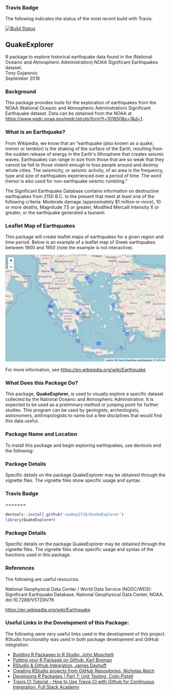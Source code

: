 ### Travis Badge

The following indicates the status of the most recent build with Travis:

[![Build Status](https://travis-ci.org/cowboy2718/QuakeExplorer.svg?branch=master)](https://travis-ci.org/cowboy2718/QuakeExplorer)

## QuakeExplorer
R package to explore historical earthquake data found in the (National Oceanic and Atmospheric Administration) NOAA Significant Earthquakes dataset.  
Tony Gojanovic   
September 2018  

### Background

This package provides tools for the exploration of earthquakes from the NOAA (National Oceanic and Atmospheric Administration) Significant Earthquake dataset.  Data can be obtained from the NOAA at https://www.ngdc.noaa.gov/nndc/struts/form?t=101650&s=1&d=1.

### What is an Earthquake?

From Wikipedia, we know that an "earthquake (also known as a quake, tremor or temblor) is the shaking of the surface of the Earth, resulting from the sudden release of energy in the Earth's lithosphere that creates seismic waves. Earthquakes can range in size from those that are so weak that they cannot be felt to those violent enough to toss people around and destroy whole cities. The seismicity, or seismic activity, of an area is the frequency, type and size of earthquakes experienced over a period of time. The word tremor is also used for non-earthquake seismic rumbling."

The Significant Earthquake Database contains information on destructive earthquakes from 2150 B.C. to the present that meet at least one of the following criteria: Moderate damage (approximately $1 million or more), 10 or more deaths, Magnitude 7.5 or greater, Modified Mercalli Intensity X or greater, or the earthquake generated a tsunami.


### Leaflet Map of Earthquakes

This package will create leaflet maps of earthquakes for a given region and time period.  Below is an example of a leaflet map of Greek earthquakes between 1900 and 1950 (note the example is not interactive).

![Greek earthquakes](greece.png)

For more information, see https://en.wikipedia.org/wiki/Earthquake

### What Does this Package Do?

This package, **QuakeExplorer**, is used to visually explore a specific dataset collected by the National Oceanic and Atmospheric Adminstration.  It is expected to be used as a preliminary method or jumping point for further studies.  This program can be used by geologists, archeologists, astronomers, anthropologists to name but a few disciplines that would find this data useful.


### Package Name and Location

To install this package and begin exploring earthquakes, use devtools and the following:


### Package Details

Specific details on the package QuakeExplorer may be obtained through the vignette files.  The vignette files show specific usage and syntax.

### Travis Badge
=======
```r
devtools::install_github('cowboy2718/QuakeExplorer')
library(QuakeExplorer)
```


### Package Details

Specific details on the package QuakeExplorer may be obtained through the vignette files.  The vignette files show specific usage and syntax of the functions used in this package.

### References

The following are useful resources.

National Geophysical Data Center / World Data Service (NGDC/WDS): Significant Earthquake Database. National Geophysical Data Center, NOAA. doi:10.7289/V5TD9V7K

https://en.wikipedia.org/wiki/Earthquake

### Useful Links in the Development of this Package:

The following were very useful links used in the development of this project.  RStudio functionality was used in both package development and GitHub integration.

* [Building R Packages in R Studio, John Muschelli](https://www.youtube.com/watch?v=OIirKRgIsdc) 
* [Putting your R Package on Github, Karl Broman](http://kbroman.org/pkg_primer/pages/github.html) 
* [RStudio & Github Integration, James Dayhuff](https://www.youtube.com/watch?v=E2d91v1Twcc&t=597s) 
* [Creating RStudio projects from GitHub Repositories, Nicholas Reich ](https://www.youtube.com/watch?v=YxZ8J2rqhEM) 
* [Developing R Packages | Part 7: Unit Testing, Colin Pistell](https://www.youtube.com/watch?v=u2KDSY_8Ay4) 
* [Travis CI Tutorial - How to Use Travis CI with Github for Continuous Integration, Full Stack Academy](https://www.youtube.com/watch?v=Uft5KBimzyk)

